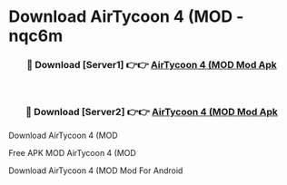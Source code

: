 # Download AirTycoon 4 (MOD - nqc6m



<div align="center">
<h3>🔴 Download [Server1] 👉👉 <a href="https://momento.my/?title=AirTycoon_4_(MOD">AirTycoon 4 (MOD Mod Apk</a></h3><br>

<h3>🔴 Download [Server2] 👉👉 <a href="https://momento.my/?title=AirTycoon_4_(MOD">AirTycoon 4 (MOD Mod Apk</a></h3>
</div>



Download AirTycoon 4 (MOD 

Free APK MOD AirTycoon 4 (MOD 

Download AirTycoon 4 (MOD Mod For Android
